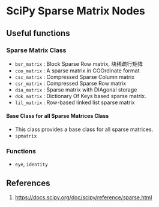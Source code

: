 # SciPy Sparse Matrix Nodes
## Useful functions
### Sparse Matrix Class
- ```bsr_matrix``` : Block Sparse Row matrix, 块稀疏行矩阵
- ```coo_matrix``` : A sparse matrix in COOrdinate format
- ```csc_matrix``` : Compressed Sparse Column matrix
- ```csr_matrix``` : Compressed Sparse Row matrix
- ```dia_matrix``` : Sparse matrix with DIAgonal storage
- ```dok_matrix``` : Dictionary Of Keys based sparse matrix.
- ```lil_matrix``` : Row-based linked list sparse matrix
#### Base Class for all Sparse Matrices Class
- This class provides a base class for all sparse matrices.
- ```spmatrix```

### Functions
- ```eye```, ```identity```

#### 


## References
1. https://docs.scipy.org/doc/scipy/reference/sparse.html
